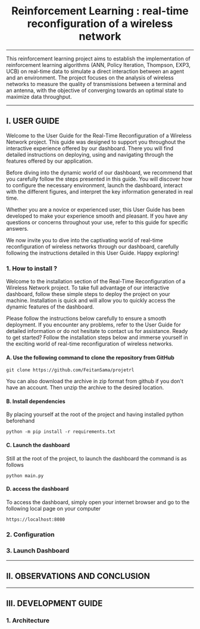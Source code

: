 # <center>Reinforcement Learning : real-time reconfiguration of a wireless network</center>

---

This reinforcement learning project aims to establish the implementation of reinforcement learning algorithms (ANN, Policy Iteration, Thompson, EXP3, UCB) on real-time data to simulate a direct interaction between an agent and an environment. The project focuses on the analysis of wireless networks to measure the quality of transmissions between a terminal and an antenna, with the objective of converging towards an optimal state to maximize data throughput.

---

## I. USER GUIDE

Welcome to the User Guide for the Real-Time Reconfiguration of a Wireless Network project. This guide was designed to support you throughout the interactive experience offered by our dashboard. There you will find detailed instructions on deploying, using and navigating through the features offered by our application.

Before diving into the dynamic world of our dashboard, we recommend that you carefully follow the steps presented in this guide. You will discover how to configure the necessary environment, launch the dashboard, interact with the different figures, and interpret the key information generated in real time.

Whether you are a novice or experienced user, this User Guide has been developed to make your experience smooth and pleasant. If you have any questions or concerns throughout your use, refer to this guide for specific answers.

We now invite you to dive into the captivating world of real-time reconfiguration of wireless networks through our dashboard, carefully following the instructions detailed in this User Guide. Happy exploring!

### 1. How to install ?

Welcome to the installation section of the Real-Time Reconfiguration of a Wireless Network project. To take full advantage of our interactive dashboard, follow these simple steps to deploy the project on your machine. Installation is quick and will allow you to quickly access the dynamic features of the dashboard.

Please follow the instructions below carefully to ensure a smooth deployment. If you encounter any problems, refer to the User Guide for detailed information or do not hesitate to contact us for assistance. Ready to get started? Follow the installation steps below and immerse yourself in the exciting world of real-time reconfiguration of wireless networks.

#### A. Use the following command to clone the repository from GitHub 

```git clone https://github.com/FeitanSama/projetrl```

You can also download the archive in zip format from github if you don't have an account. Then unzip the archive to the desired location.


#### B. Install dependencies

By placing yourself at the root of the project and having installed python beforehand

```python -m pip install -r requirements.txt```


#### C. Launch the dashboard

Still at the root of the project, to launch the dashboard the command is as follows

```python main.py```

#### D. access the dashboard

To access the dashboard, simply open your internet browser and go to the following local page on your computer

```https://localhost:8080```

### 2. Configuration
### 3. Launch Dashboard

--- 

## II. OBSERVATIONS AND CONCLUSION

---

## III. DEVELOPMENT GUIDE
### 1. Architecture